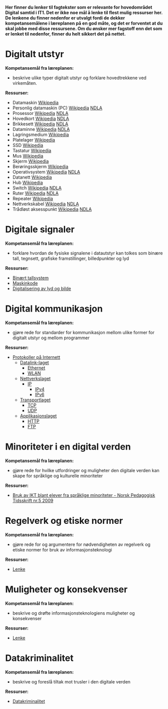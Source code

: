 **Her finner du lenker til fagtekster som er relevante for hovedområdet Digital samtid i IT1. Det er ikke noe mål å lenke til flest mulig ressurser her. De lenkene du finner nedenfor er utvalgt fordi de dekker kompetansemålene i læreplanen på en god måte, og det er forventet at du skal jobbe med disse ressursene. Om du ønsker mer fagstoff enn det som er lenket til nedenfor, finner du helt sikkert det på nettet.**

Digitalt utstyr
===============
**Kompetansemål fra læreplanen:**
* beskrive ulike typer digitalt utstyr og forklare hovedtrekkene ved virkemåten.

**Ressurser:**
* Datamaskin [Wikipedia](https://no.wikipedia.org/wiki/Datamaskin)
 * Personlig datamaskin (PC) [Wikipedia](https://no.wikipedia.org/wiki/Personlig_datamaskin) [NDLA](http://ndla.no/nb/node/83087?fag=43)
 * Prosessor [Wikipedia](https://no.wikipedia.org/wiki/CPU) [NDLA](http://ndla.no/nb/node/83096?fag=43)
 * Hovedkort [Wikipedia](https://no.wikipedia.org/wiki/Hovedkort) [NDLA](http://ndla.no/nb/node/83090?fag=43)
 * Brikkesett [Wikipedia](https://no.wikipedia.org/wiki/Brikkesett) [NDLA](http://ndla.no/nb/node/83205?fag=43)
 * Dataminne [Wikipedia](https://no.wikipedia.org/wiki/Dataminne) [NDLA](http://ndla.no/nb/node/83212?fag=43)
 * Lagringsmedium [Wikipedia](https://no.wikipedia.org/wiki/Lagringsmedium)
  * Platelager [Wikipedia](https://no.wikipedia.org/wiki/Platelager)
  * SSD [Wikipedia](https://no.wikipedia.org/wiki/Solid_state_drive)
 * Tastatur [Wikipedia](https://no.wikipedia.org/wiki/Tastatur)
 * Mus [Wikipedia](https://no.wikipedia.org/wiki/Datamus)
 * Skjerm [Wikipedia](https://no.wikipedia.org/wiki/Skjerm_%28monitor%29)
  * Berøringsskjerm [Wikipedia](https://no.wikipedia.org/wiki/Berøringsskjerm)
 * Operativsystem [Wikipedia](https://no.wikipedia.org/wiki/Operativsystem) [NDLA](http://ndla.no/nb/node/83241?fag=43)
* Datanett [Wikipedia](https://no.wikipedia.org/wiki/Datanett)
 * Hub [Wikipedia](https://no.wikipedia.org/wiki/Hub_%28datanettverk%29)
 * Switch [Wikipedia](https://no.wikipedia.org/wiki/Switch) [NDLA](http://ndla.no/nb/node/83330?fag=43)
 * Ruter [Wikipedia](https://no.wikipedia.org/wiki/Ruter_%28IT%29)  [NDLA](http://ndla.no/nb/node/83330?fag=43)
 * Repeater [Wikipedia](https://no.wikipedia.org/wiki/Repeater)
 * Nettverkskabel [Wikipedia](https://en.wikipedia.org/wiki/Twisted_pair) [NDLA](http://ndla.no/nb/node/83339?fag=43)
 * Trådløst aksesspunkt [Wikipedia](https://en.wikipedia.org/wiki/Wireless_access_point) [NDLA](http://ndla.no/nb/node/83369?fag=43)

Digitale signaler
=================
**Kompetansemål fra læreplanen:**
* forklare hvordan de fysiske signalene i datautstyr kan tolkes som binære tall, tegnsett, grafiske framstillinger, billedpunkter og lyd

**Ressurser:**
* [Binært tallsystem](https://no.wikipedia.org/wiki/Binært_tallsystem)
* [Maskinkode](https://no.wikipedia.org/wiki/Maskinkode)
* [Digitalisering av lyd og bilde](https://no.wikipedia.org/wiki/Digitalisering_av_lyd_og_bilde)

Digital kommunikasjon
=====================
**Kompetansemål fra læreplanen:**
* gjøre rede for standarder for kommunikasjon mellom ulike former for digitalt utstyr og mellom programmer

**Ressurser:**
* [Protokoller på Internett](https://no.wikipedia.org/wiki/Protokoll_%28datamaskiner%29)
  * [Datalink-laget](https://no.wikipedia.org/wiki/Datalink-laget)
    * [Ethernet](https://no.wikipedia.org/wiki/Ethernet)
    * [WLAN](https://no.wikipedia.org/wiki/Trådløst_lokalt_datanett)
  * [Nettverkslaget](https://no.wikipedia.org/wiki/Nettverkslaget)
    * [IP](https://no.wikipedia.org/wiki/Internet_Protocol)
      * [IPv4](https://no.wikipedia.org/wiki/IPv4)
      * [IPv6](https://no.wikipedia.org/wiki/IPv6)
  * [Transportlaget](https://no.wikipedia.org/wiki/Transportlaget)
    * [TCP](https://no.wikipedia.org/wiki/TCP)
    * [UDP](https://no.wikipedia.org/wiki/UDP)
  * [Applikasjonslaget](https://no.wikipedia.org/wiki/Applikasjonslaget)
    * [HTTP](https://no.wikipedia.org/wiki/HTTP)
    * [FTP](https://no.wikipedia.org/wiki/FTP)


Minoriteter i en digital verden
===============================
**Kompetansemål fra læreplanen:**
* gjøre rede for hvilke utfordringer og muligheter den digitale verden kan skape for språklige og kulturelle minoriteter

**Ressurser:**
* [Bruk av IKT blant elever fra språklige minoriteter - Norsk Pedagogisk Tidsskrift nr.5 2009](http://www.morsmal.org/documents/members/admin/Bruk_av_IKT_blant_elever_fra_spraaklige_minoriteter.pdf)

Regelverk og etiske normer
==========================
**Kompetansemål fra læreplanen:**
* gjøre rede for og argumentere for nødvendigheten av regelverk og etiske normer for bruk av informasjonsteknologi

**Ressurser:**
* [Lenke](http://...)


Muligheter og konsekvenser
==========================
**Kompetansemål fra læreplanen:**
* beskrive og drøfte informasjonsteknologiens muligheter og konsekvenser

**Ressurser:**
* [Lenke](http://...)


Datakriminalitet
=================
**Kompetansemål fra læreplanen:**
* beskrive og foreslå tiltak mot trusler i den digitale verden

**Ressurser:**  
* [Datakriminalitet](https://no.wikipedia.org/wiki/Datakriminalitet)
 
